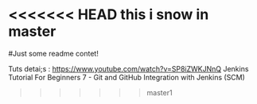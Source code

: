 <<<<<<< HEAD
this i snow in master
=======
#Just some readme contet!

Tuts detai;s : https://www.youtube.com/watch?v=SP8iZWKJNnQ
Jenkins Tutorial For Beginners 7 - Git and GitHub Integration with Jenkins (SCM)

>>>>>>> master1

